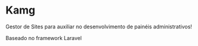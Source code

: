 # Kamg

Gestor de Sites para auxiliar no desenvolvimento de painéis administrativos!

Baseado no framework Laravel


